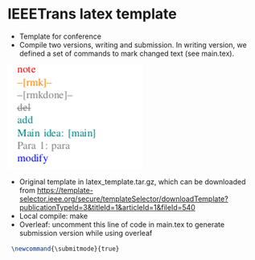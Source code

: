 
# IEEETrans latex template


- Template for conference
- Compile two versions, writing and submission. In writing version, we defined a set of commands to mark changed text (see main.tex). 

![commands](cmd.png)


- Original template in latex_template.tar.gz, which can be downloaded from https://template-selector.ieee.org/secure/templateSelector/downloadTemplate?publicationTypeId=3&titleId=1&articleId=1&fileId=540
- Local compile: make
- Overleaf: uncomment this line of code in main.tex to generate submission version while using overleaf

``` tex
 \newcommand{\submitmode}{true}
```






